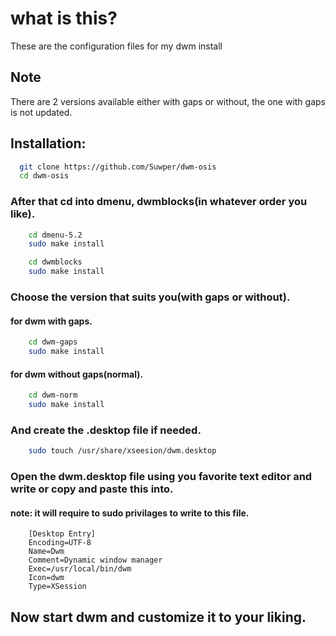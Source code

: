 
# what is this?

These are the configuration files for my dwm install

## Note
There are 2 versions available either with gaps or without, the one with gaps is not updated.


## Installation:


```bash
  git clone https://github.com/Suwper/dwm-osis
  cd dwm-osis
```
### After that cd into dmenu, dwmblocks(in whatever order you like).
```bash
    cd dmenu-5.2
    sudo make install
```
```bash
    cd dwmblocks
    sudo make install 
```
### Choose the version that suits you(with gaps or without).
#### for dwm with gaps.
```bash
    cd dwm-gaps
    sudo make install
```
#### for dwm without gaps(normal).
```bash
    cd dwm-norm
    sudo make install
```
### And create the .desktop file if needed.
```bash
    sudo touch /usr/share/xseesion/dwm.desktop
```
### Open the dwm.desktop file using you favorite text editor and write or copy and paste this into.
#### note: it will require to sudo privilages to write to this file.
```
    [Desktop Entry]
    Encoding=UTF-8
    Name=Dwm
    Comment=Dynamic window manager
    Exec=/usr/local/bin/dwm
    Icon=dwm
    Type=XSession
```

## Now start dwm and customize it to your liking.
